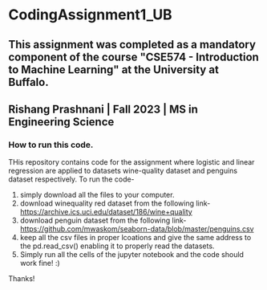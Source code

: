 # CodingAssignment1_UB

## This assignment was completed as a mandatory component of the course "CSE574 - Introduction to Machine Learning" at the University at Buffalo. 
## Rishang Prashnani | Fall 2023 | MS in Engineering Science

### How to run this code.

THis repository contains code for the assignment where logistic and linear regression are applied to datasets wine-quality dataset and penguins dataset respectively.
To run the code-
1. simply download all the files to your computer. 
2. download winequality red dataset from the following link- https://archive.ics.uci.edu/dataset/186/wine+quality
3. download penguin dataset from the following link- https://github.com/mwaskom/seaborn-data/blob/master/penguins.csv
4. keep all the csv files in proper lcoations and give the same address to the pd.read_csv() enabling it to properly read the datasets.
5. Simply run all the cells of the jupyter notebook and the code should work fine! :)




Thanks!
